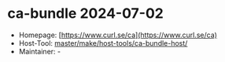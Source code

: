 # ca-bundle 2024-07-02
 - Homepage: [https://www.curl.se/ca](https://www.curl.se/ca)
 - Host-Tool: [master/make/host-tools/ca-bundle-host/](https://github.com/Freetz-NG/freetz-ng/tree/master/make/host-tools/ca-bundle-host/)
 - Maintainer: -

